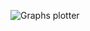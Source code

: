 ![Graphs plotter](https://cloud.githubusercontent.com/assets/24522089/25308286/cae57684-27c1-11e7-89d9-e11fa3b2ddee.gif)
